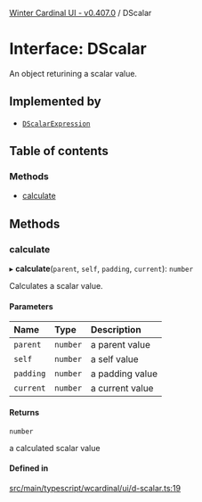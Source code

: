 [Winter Cardinal UI - v0.407.0](../index.md) / DScalar

# Interface: DScalar

An object returining a scalar value.

## Implemented by

- [`DScalarExpression`](../classes/DScalarExpression.md)

## Table of contents

### Methods

- [calculate](DScalar.md#calculate)

## Methods

### calculate

▸ **calculate**(`parent`, `self`, `padding`, `current`): `number`

Calculates a scalar value.

#### Parameters

| Name | Type | Description |
| :------ | :------ | :------ |
| `parent` | `number` | a parent value |
| `self` | `number` | a self value |
| `padding` | `number` | a padding value |
| `current` | `number` | a current value |

#### Returns

`number`

a calculated scalar value

#### Defined in

[src/main/typescript/wcardinal/ui/d-scalar.ts:19](https://github.com/winter-cardinal/winter-cardinal-ui/blob/v0.407.0/src/main/typescript/wcardinal/ui/d-scalar.ts#L19)
